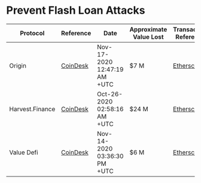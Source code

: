 # Prevent Flash Loan Attacks

| Protocol        | Reference                                                                                                     | Date                         | Approximate Value Lost | Transaction Reference                                                                                   | Cause |
|-----------------|---------------------------------------------------------------------------------------------------------------|------------------------------|------------------------|---------------------------------------------------------------------------------------------------------|-----------------------------|
| Origin          | [CoinDesk](https://www.coindesk.com/origin-protocol-loses-3-25m-in-latest-flash-loan-attack-reports)          | Nov-17-2020 12:47:19 AM +UTC | $7 M                   | [Etherscan](https://etherscan.io/tx/0xe1c76241dda7c5fcf1988454c621142495640e708e3f8377982f55f8cf2a8401) |
| Harvest.Finance | [CoinDesk](https://www.coindesk.com/harvest-finance-24m-attack-triggers-570m-bank-run-in-latest-defi-exploit) | Oct-26-2020 02:58:16 AM +UTC | $24 M                  | [Etherscan](https://etherscan.io/tx/0xb460b70f11a93364fecf1f3c3ec49f053aecd2d6d9912c012170aa7a0de2d526) |
| Value Defi      | [CoinDesk](https://www.coindesk.com/value-defi-suffers-6m-flash-loan-attack)                                  | Nov-14-2020 03:36:30 PM +UTC | $6 M                   | [Etherscan](https://etherscan.io/tx/0x46a03488247425f845e444b9c10b52ba3c14927c687d38287c0faddc7471150a) |
